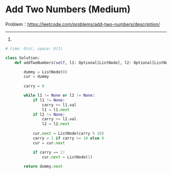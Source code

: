 Add Two Numbers (Medium)
===

Problem：https://leetcode.com/problems/add-two-numbers/description/

---

1.
```python
# time: O(n), space: O(1)

class Solution:
    def addTwoNumbers(self, l1: Optional[ListNode], l2: Optional[ListNode]) -> Optional[ListNode]:

        dummy = ListNode(0)
        cur = dummy
        
        carry = 0

        while l1 != None or l2 != None:
            if l1 != None:
                carry += l1.val
                l1 = l1.next
            if l2 != None:
                carry += l2.val
                l2 = l2.next
            
            cur.next = ListNode(carry % 10)
            carry = 1 if carry >= 10 else 0
            cur = cur.next

            if carry == 1:
                cur.next = ListNode(1)
            
        return dummy.next
```
